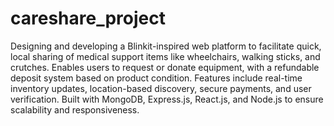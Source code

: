 # careshare_project
Designing and developing a Blinkit-inspired web platform to facilitate quick, local sharing of medical support items like wheelchairs, walking sticks, and crutches. Enables users to request or donate equipment, with a refundable deposit system based on product condition. Features include real-time inventory updates, location-based discovery, secure payments, and user verification. Built with MongoDB, Express.js, React.js, and Node.js to ensure scalability and responsiveness.

